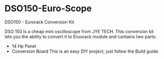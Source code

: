 # DSO150-Euro-Scope
DSO150 - Eurorack Conversion Kit

DSO 150 Is a cheap mini oscilloscope from JYE TECH.
This conversion kit lets you the ability to convert it to Eruorack module and contains two parts: 
- 14 Hp Panel
- Conversion Board
This is an easy DIY project, just follow the Build guide.
